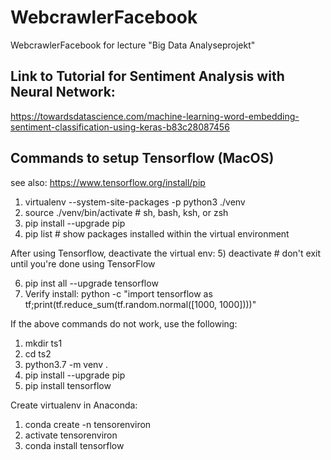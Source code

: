 # WebcrawlerFacebook
WebcrawlerFacebook for lecture "Big Data Analyseprojekt"


## Link to Tutorial for Sentiment Analysis with Neural Network:

https://towardsdatascience.com/machine-learning-word-embedding-sentiment-classification-using-keras-b83c28087456


## Commands to setup Tensorflow (MacOS)
see also: https://www.tensorflow.org/install/pip

1) virtualenv --system-site-packages -p python3 ./venv
2) source ./venv/bin/activate  # sh, bash, ksh, or zsh
3) pip install --upgrade pip
4) pip list  # show packages installed within the virtual environment

After using Tensorflow, deactivate the virtual env: 
5) deactivate  # don't exit until you're done using TensorFlow

6) pip inst all --upgrade tensorflow
7) Verify install: 
  python -c "import tensorflow as tf;print(tf.reduce_sum(tf.random.normal([1000, 1000])))"



If the above commands do not work, use the following:

1) mkdir ts1
2) cd ts2
3) python3.7 -m venv .
4) pip install --upgrade pip
5) pip install tensorflow


Create virtualenv in Anaconda:

1) conda create -n tensorenviron
2) activate tensorenviron
3) conda install tensorflow

